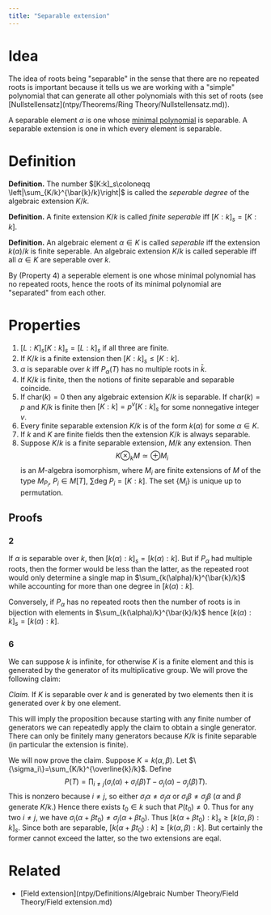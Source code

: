 ```yaml
---
title: "Separable extension"
---
```


# Idea
The idea of roots being "separable" in the sense that there are no repeated roots is important because it tells us we are working with a "simple" polynomial that can generate all other polynomials with this set of roots (see [Nullstellensatz](ntpy/Theorems/Ring Theory/Nullstellensatz.md)).

A separable element $\alpha$ is one whose [minimal polynomial]() is separable. A separable extension is one in which every element is separable.

# Definition
**Definition.** The number $[K:k]_s\coloneqq \left|\sum_{K/k}^{\bar{k}/k}\right|$ is called the *seperable degree* of the algebraic extension $K/k$.

**Definition.** A finite extension $K/k$ is called *finite seperable* iff $[K:k]_s=[K:k]$. 

**Definition.** An algebraic element $\alpha\in K$ is called _seperable_ iff the extension $k(\alpha)/k$ is finite seperable. An algebraic extension $K/k$ is called seperable iff all $\alpha\in K$ are seperable over $k$.

By (Property 4) a seperable element is one whose minimal polynomial has no repeated roots, hence the roots of its minimal polynomial are "separated" from each other.

# Properties
1. $[L:K]_s[K:k]_s=[L:k]_s$ if all three are finite.
2. If $K/k$ is a finite extension then $[K:k]_s\leq [K:k]$.
3. $\alpha$ is separable over $k$ iff $P_\alpha(T)$ has no multiple roots in $\bar{k}$.
4. If $K/k$ is finite, then the notions of finite separable and separable coincide.
5. If $\text{char}(k)=0$ then any algebraic extension $K/k$ is separable. If $\text{char}(k)=p$ and $K/k$ is finite then $[K:k]=p^v[K:k]_s$ for some nonnegative integer $v$. 
6. Every finite separable extension $K/k$ is of the form $k(\alpha)$ for some $\alpha\in K$. 
7. If $k$ and $K$ are finite fields then the extension $K/k$ is always separable.
8. Suppose $K/k$ is a finite separable extension, $M/k$ any extension. Then $$K\otimes_k M\simeq \oplus M_i$$ is an $M$-algebra isomorphism, where $M_i$ are finite extensions of $M$ of the type $M_{P_i}$, $P_i\in M[T]$, $\sum \text{deg }P_i=[K:k]$. The set $\{M_i\}$ is unique up to permutation.

## Proofs
### 2
If $\alpha$ is separable over $k$, then $[k(\alpha):k]_s=[k(\alpha):k]$. But if $P_\alpha$ had multiple roots, then the former would be less than the latter, as the repeated root would only determine a single map in $\sum_{k(\alpha)/k}^{\bar{k}/k}$ while accounting for more than one degree in $[k(\alpha):k]$. 

Conversely, if $P_\alpha$ has no repeated roots then the number of roots is in bijection with elements in $\sum_{k(\alpha)/k}^{\bar{k}/k}$ hence $[k(\alpha):k]_s=[k(\alpha):k]$.

### 6
We can suppose $k$ is infinite, for otherwise $K$ is a finite element and this is generated by the generator of its multiplicative group. We will prove the following claim:

*Claim.* If $K$ is separable over $k$ and is generated by two elements then it is generated over $k$ by one element.

This will imply the proposition because starting with any finite number of generators we can repeatedly apply the claim to obtain a single generator. There can only be finitely many generators because $K/k$ is finite separable (in particular the extension is finite).

We will now prove the claim. Suppose $K=k(\alpha,\beta)$. Let $\{\sigma_i\}=\sum_{K/k}^{\overline{k}/k}$. Define $$P(T)=\prod_{i\neq j}(\sigma_i(\alpha)+\sigma_i(\beta)T-\sigma_j(\alpha)-\sigma_j(\beta)T).$$ This is nonzero because $i\neq j$, so either $\sigma_i\alpha\neq\sigma_j\alpha$ or $\sigma_i\beta\neq\sigma_j\beta$ ($\alpha$ and $\beta$ generate $K/k$.) Hence there exists $t_0\in k$ such that $P(t_0)\neq 0$. Thus for any two $i\neq j$, we have $\sigma_i(\alpha+\beta t_0)\neq \sigma_j(\alpha+\beta t_0)$. Thus $[k(\alpha+\beta t_0):k]_s\geq [k(\alpha,\beta):k]_s$. Since both are separable, $[k(\alpha+\beta t_0):k]\geq[k(\alpha,\beta):k]$. But certainly the former cannot exceed the latter, so the two extensions are eqal.

# Related
- [Field extension](ntpy/Definitions/Algebraic Number Theory/Field Theory/Field extension.md)

